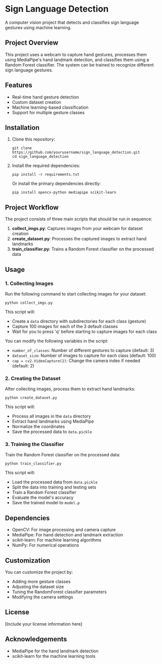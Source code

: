 # Sign Language Detection

A computer vision project that detects and classifies sign language gestures using machine learning.

## Project Overview

This project uses a webcam to capture hand gestures, processes them using MediaPipe's hand landmark detection, and classifies them using a Random Forest classifier. The system can be trained to recognize different sign language gestures.

## Features

- Real-time hand gesture detection
- Custom dataset creation
- Machine learning-based classification
- Support for multiple gesture classes

## Installation

1. Clone this repository:
   ```
   git clone https://github.com/yourusername/sign_language_detection.git
   cd sign_language_detection
   ```

2. Install the required dependencies:
   ```
   pip install -r requirements.txt
   ```

   Or install the primary dependencies directly:
   ```
   pip install opencv-python mediapipe scikit-learn
   ```

## Project Workflow

The project consists of three main scripts that should be run in sequence:

1. **collect_imgs.py**: Captures images from your webcam for dataset creation
2. **create_dataset.py**: Processes the captured images to extract hand landmarks
3. **train_classifier.py**: Trains a Random Forest classifier on the processed data

## Usage

### 1. Collecting Images

Run the following command to start collecting images for your dataset:

```
python collect_imgs.py
```

This script will:
- Create a `data` directory with subdirectories for each class (gesture)
- Capture 100 images for each of the 3 default classes
- Wait for you to press 'q' before starting to capture images for each class

You can modify the following variables in the script:
- `number_of_classes`: Number of different gestures to capture (default: 3)
- `dataset_size`: Number of images to capture for each class (default: 100)
- `cap = cv2.VideoCapture(2)`: Change the camera index if needed (default: 2)

### 2. Creating the Dataset

After collecting images, process them to extract hand landmarks:

```
python create_dataset.py
```

This script will:
- Process all images in the `data` directory
- Extract hand landmarks using MediaPipe
- Normalize the coordinates
- Save the processed data to `data.pickle`

### 3. Training the Classifier

Train the Random Forest classifier on the processed data:

```
python train_classifier.py
```

This script will:
- Load the processed data from `data.pickle`
- Split the data into training and testing sets
- Train a Random Forest classifier
- Evaluate the model's accuracy
- Save the trained model to `model.p`

## Dependencies

- OpenCV: For image processing and camera capture
- MediaPipe: For hand detection and landmark extraction
- scikit-learn: For machine learning algorithms
- NumPy: For numerical operations

## Customization

You can customize the project by:
- Adding more gesture classes
- Adjusting the dataset size
- Tuning the RandomForest classifier parameters
- Modifying the camera settings

## License

[Include your license information here]

## Acknowledgements

- MediaPipe for the hand landmark detection
- scikit-learn for the machine learning tools
